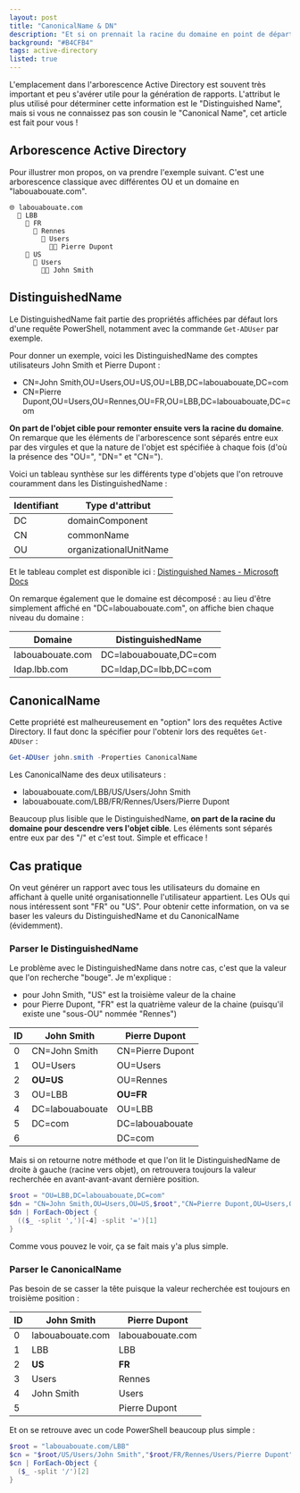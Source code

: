 ```yaml
---
layout: post
title: "CanonicalName & DN"
description: "Et si on prennait la racine du domaine en point de départ pour une fois ?"
background: "#B4CFB4"
tags: active-directory
listed: true
---
```


L'emplacement dans l'arborescence Active Directory est souvent très important et peu s'avérer utile pour la génération de rapports. L'attribut le plus utilisé pour déterminer cette information est le "Distinguished Name", mais si vous ne connaissez pas son cousin le "Canonical Name", cet article est fait pour vous !

## Arborescence Active Directory

Pour illustrer mon propos, on va prendre l'exemple suivant. C'est une arborescence classique avec différentes OU et un domaine en "labouabouate.com".

```
🌐 labouabouate.com
  📁 LBB
    📁 FR
      📁 Rennes
        📁 Users
          🧑‍💼 Pierre Dupont
    📁 US
      📁 Users
        🧑‍💼 John Smith
```

## DistinguishedName

Le DistinguishedName fait partie des propriétés affichées par défaut lors d'une requête PowerShell, notamment avec la commande `Get-ADUser` par exemple.

Pour donner un exemple, voici les DistinguishedName des comptes utilisateurs John Smith et Pierre Dupont :

- CN=John Smith,OU=Users,OU=US,OU=LBB,DC=labouabouate,DC=com
- CN=Pierre Dupont,OU=Users,OU=Rennes,OU=FR,OU=LBB,DC=labouabouate,DC=com

**On part de l'objet cible pour remonter ensuite vers la racine du domaine**. On remarque que les éléments de l'arborescence sont séparés entre eux par des virgules et que la nature de l'objet est spécifiée à chaque fois (d'où la présence des "OU=", "DN=" et "CN=").

Voici un tableau synthèse sur les différents type d'objets que l'on retrouve couramment dans les DistinguishedName :

Identifiant | Type d'attribut
----------- | ---------------
DC | domainComponent
CN | commonName
OU | organizationalUnitName

Et le tableau complet est disponible ici : [Distinguished Names - Microsoft Docs](https://docs.microsoft.com/previous-versions/windows/desktop/ldap/distinguished-names)

On remarque également que le domaine est décomposé : au lieu d'être simplement affiché en "DC=labouabouate.com", on affiche bien chaque niveau du domaine :

Domaine | DistinguishedName
------- | -----------------
labouabouate.com | DC=labouabouate,DC=com
ldap.lbb.com | DC=ldap,DC=lbb,DC=com

## CanonicalName

Cette propriété est malheureusement en "option" lors des requêtes Active Directory. Il faut donc la spécifier pour l'obtenir lors des requêtes `Get-ADUser` :

```powershell
Get-ADUser john.smith -Properties CanonicalName
```

Les CanonicalName des deux utilisateurs :

- labouabouate.com/LBB/US/Users/John Smith
- labouabouate.com/LBB/FR/Rennes/Users/Pierre Dupont

Beaucoup plus lisible que le DistinguishedName, **on part de la racine du domaine pour descendre vers l'objet cible**. Les éléments sont séparés entre eux par des "/" et c'est tout. Simple et efficace !

## Cas pratique

On veut générer un rapport avec tous les utilisateurs du domaine en affichant à quelle unité organisationnelle l'utilisateur appartient. Les OUs qui nous intéressent sont "FR" ou "US". Pour obtenir cette information, on va se baser les valeurs du DistinguishedName et du CanonicalName (évidemment).

### Parser le DistinguishedName

Le problème avec le DistinguishedName dans notre cas, c'est que la valeur que l'on recherche "bouge". Je m'explique :

- pour John Smith, "US" est la troisième valeur de la chaine
- pour Pierre Dupont, "FR" est la quatrième valeur de la chaine (puisqu'il existe une "sous-OU" nommée "Rennes")

ID | John Smith | Pierre Dupont
-- | ---------- | -------------
0 | CN=John Smith | CN=Pierre Dupont
1 | OU=Users | OU=Users
2 | **OU=US** | OU=Rennes
3 | OU=LBB | **OU=FR**
4 | DC=labouabouate | OU=LBB
5 | DC=com | DC=labouabouate
6 | | DC=com

Mais si on retourne notre méthode et que l'on lit le DistinguishedName de droite à gauche (racine vers objet), on retrouvera toujours la valeur recherchée en avant-avant-avant dernière position.

```powershell
$root = "OU=LBB,DC=labouabouate,DC=com"
$dn = "CN=John Smith,OU=Users,OU=US,$root","CN=Pierre Dupont,OU=Users,OU=Rennes,OU=FR,$root"
$dn | ForEach-Object {
  (($_ -split ',')[-4] -split '=')[1]
}
```

Comme vous pouvez le voir, ça se fait mais y'a plus simple.

### Parser le CanonicalName

Pas besoin de se casser la tête puisque la valeur recherchée est toujours en troisième position :

ID | John Smith | Pierre Dupont 
-- | ---------- | -------------
0 | labouabouate.com | labouabouate.com
1 | LBB | LBB
2 | **US** | **FR**
3 | Users | Rennes
4 | John Smith | Users
5 | | Pierre Dupont

Et on se retrouve avec un code PowerShell beaucoup plus simple :

```powershell
$root = "labouabouate.com/LBB"
$cn = "$root/US/Users/John Smith","$root/FR/Rennes/Users/Pierre Dupont"
$cn | ForEach-Object {
  ($_ -split '/')[2]
}
```
